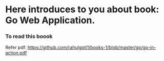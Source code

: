 # Here introduces to you about book: Go Web Application.  

### To read this boook
Refer pdf: https://github.com/rahulgoti1/books-1/blob/master/go/go-in-action.pdf
